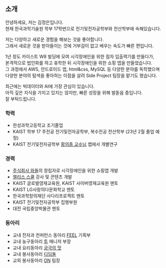 ## 소개

안녕하세요, 저는 김정은입니다.  
현재 한국과학기술원 학부 17학번으로 전기및전자공학부와 전산학부에 속해있습니다.  

저는 다양하고 새로운 경험을 해보는 것을 좋아합니다.  
그래서 새로운 것을 받아들이는 것에 거부감이 없고 배우는 속도가 빠른 편입니다.

1년 정도 카이스트 W8 빌딩에 모여 시각장애인을 위한 점자 입출력기를 만들다가,  
본격적으로 법인화를 하고 휴학한 뒤 시각장애인을 위한 쇼핑 앱을 만들었습니다.  
그 과정에서 AWS, 안드로이드 앱, html&css, MySQL 등 다양한 분야를 독학했으며  
다양한 분야의 탐색을 좋아하는 이점을 살려 Side Project 팀장을 맡기도 했습니다.

최근에는 빅데이터와 AI에 가장 관심이 있습니다.  
아직 깊은 지식을 가지고 있지는 않지만, 빠른 성장을 위해 발돋음 중입니다.  
잘 부탁드립니다.

### 학력

- 한성과학고등학교 조기졸업  
- KAIST 학부 17 주전공 전기및전자공학부, 복수전공 전산학부 (23년 2월 졸업 예정)  
- KAIST 전기및전자공학부 [황의종 교수님](https://sites.google.com/view/whanglab/di-lab) 랩에서 개별연구

### 경력

- [주식회사 와들](https://www.waddlelab.com/)의 창립자로 시각장애인을 위한 쇼핑앱 개발  
- [엘리스 스쿨](https://school.elice.io/) 강사 및 콘텐츠 개발  
- KAIST 글로벌영재교육원, KAIST 사이버영재교육원 멘토  
- KAIST LG사랑의다문화학교 멘토  
- 한국과학창의재단 사다리프로젝트 멘토  
- KAIST 전기및전자공학부 집행부원  
- 대전 국립중앙박물관 멘토

### 동아리

- 교내 전자과 컨퍼런스 동아리 [FEEL](https://www.facebook.com/FEELcampofficial/) 기획부  
- 교내 농구동아리 [투](https://www.facebook.com/TuKAIST/) 매니저 부장  
- 교내 요리동아리 [궁극의 맛](https://www.facebook.com/goongmat/)  
- 교내 봉사동아리 [디딤돌](https://www.facebook.com/kaistdidimdol/)  
- 교외 봉사동아리 [ON](https://cafe.naver.com/volunteeron) 팀장